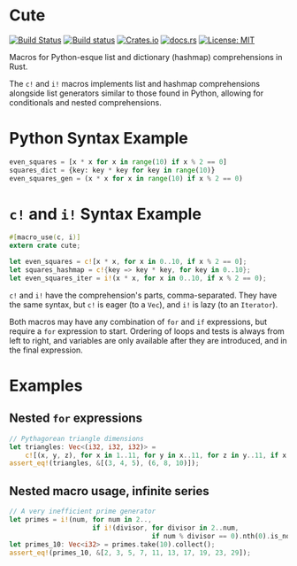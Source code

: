 # Cute

[![Build Status](https://travis-ci.org/mattgathu/cute.svg?branch=master)](https://travis-ci.org/mattgathu/cute)
[![Build status](https://ci.appveyor.com/api/projects/status/pt592bgkx2mkt56m?svg=true)](https://ci.appveyor.com/project/mattgathu/cute)
[![Crates.io](https://img.shields.io/crates/v/cute.svg)](https://crates.io/crates/cute)
[![docs.rs](https://docs.rs/cute/badge.svg)](https://docs.rs/cute)
[![License: MIT](https://img.shields.io/badge/license-MIT-blue.svg)](LICENSE)

Macros for Python-esque list and dictionary (hashmap) comprehensions in Rust.

The `c!` and `i!` macros implements list and hashmap comprehensions
alongside list generators similar to those found in Python, allowing
for conditionals and nested comprehensions.

# Python Syntax Example
```python
even_squares = [x * x for x in range(10) if x % 2 == 0]
squares_dict = {key: key * key for key in range(10)}
even_squares_gen = (x * x for x in range(10) if x % 2 == 0)
```

# `c!` and `i!` Syntax Example
```rust
#[macro_use(c, i)]
extern crate cute;

let even_squares = c![x * x, for x in 0..10, if x % 2 == 0];
let squares_hashmap = c!{key => key * key, for key in 0..10};
let even_squares_iter = i!(x * x, for x in 0..10, if x % 2 == 0);
```

`c!` and `i!` have the comprehension's parts, comma-separated.
They have the same syntax, but `c!` is eager (to a `Vec`), and
`i!` is lazy (to an `Iterator`).

Both macros may have any combination of `for` and `if` expressions,
but require a `for` expression to start. Ordering of loops and tests
is always from left to right, and variables are only available after
they are introduced, and in the final expression.

# Examples

## Nested `for` expressions
```rust
// Pythagorean triangle dimensions
let triangles: Vec<(i32, i32, i32)> =
    c![(x, y, z), for x in 1..11, for y in x..11, for z in y..11, if x * x + y * y == z * z];
assert_eq!(triangles, &[(3, 4, 5), (6, 8, 10)]);
```

## Nested macro usage, infinite series
```rust
// A very inefficient prime generator
let primes = i!(num, for num in 2..,
                     if i!(divisor, for divisor in 2..num,
                                    if num % divisor == 0).nth(0).is_none());
let primes_10: Vec<i32> = primes.take(10).collect();
assert_eq!(primes_10, &[2, 3, 5, 7, 11, 13, 17, 19, 23, 29]);
```